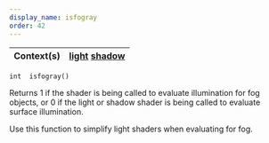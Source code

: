 ```yaml
---
display_name: isfogray
order: 42
---
```

| Context(s) | [light](../contexts/light.html)  [shadow](../contexts/shadow.html) |
| --- | --- |

`int  isfogray()`

Returns 1 if the shader is being called to evaluate illumination for fog
objects, or 0 if the light or shadow shader is being called to evaluate
surface illumination.

Use this function to simplify light shaders when evaluating for fog.
